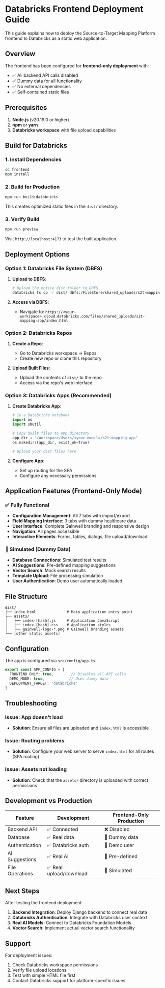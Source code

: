 # Databricks Frontend Deployment Guide

This guide explains how to deploy the Source-to-Target Mapping Platform frontend to Databricks as a static web application.

## Overview

The frontend has been configured for **frontend-only deployment** with:
- ✅ All backend API calls disabled
- ✅ Dummy data for all functionality
- ✅ No external dependencies
- ✅ Self-contained static files

## Prerequisites

1. **Node.js** (v20.19.0 or higher)
2. **npm** or **yarn**
3. **Databricks workspace** with file upload capabilities

## Build for Databricks

### 1. Install Dependencies

```bash
cd frontend
npm install
```

### 2. Build for Production

```bash
npm run build:databricks
```

This creates optimized static files in the `dist/` directory.

### 3. Verify Build

```bash
npm run preview
```

Visit `http://localhost:4173` to test the built application.

## Deployment Options

### Option 1: Databricks File System (DBFS)

1. **Upload to DBFS**:
   ```bash
   # Upload the entire dist folder to DBFS
   databricks fs cp -r dist/ dbfs:/FileStore/shared_uploads/s2t-mapping-app/
   ```

2. **Access via DBFS**:
   - Navigate to: `https://<your-workspace>.cloud.databricks.com/files/shared_uploads/s2t-mapping-app/index.html`

### Option 2: Databricks Repos

1. **Create a Repo**:
   - Go to Databricks workspace → Repos
   - Create new repo or clone this repository

2. **Upload Built Files**:
   - Upload the contents of `dist/` to the repo
   - Access via the repo's web interface

### Option 3: Databricks Apps (Recommended)

1. **Create Databricks App**:
   ```python
   # In a Databricks notebook
   import os
   import shutil
   
   # Copy built files to app directory
   app_dir = "/Workspace/Users/<your-email>/s2t-mapping-app"
   os.makedirs(app_dir, exist_ok=True)
   
   # Upload your dist files here
   ```

2. **Configure App**:
   - Set up routing for the SPA
   - Configure any necessary permissions

## Application Features (Frontend-Only Mode)

### ✅ Fully Functional
- **Configuration Management**: All 7 tabs with import/export
- **Field Mapping Interface**: 3 tabs with dummy healthcare data
- **User Interface**: Complete Gainwell branding and responsive design
- **Navigation**: All pages accessible
- **Interactive Elements**: Forms, tables, dialogs, file upload/download

### 🔄 Simulated (Dummy Data)
- **Database Connections**: Simulated test results
- **AI Suggestions**: Pre-defined mapping suggestions
- **Vector Search**: Mock search results
- **Template Upload**: File processing simulation
- **User Authentication**: Demo user automatically loaded

## File Structure

```
dist/
├── index.html              # Main application entry point
├── assets/
│   ├── index-[hash].js     # Application JavaScript
│   ├── index-[hash].css    # Application styles
│   └── gainwell-logo-*.png # Gainwell branding assets
└── [other static assets]
```

## Configuration

The app is configured via `src/config/app.ts`:

```typescript
export const APP_CONFIG = {
  FRONTEND_ONLY: true,        // Disables all API calls
  DEMO_MODE: true,           // Uses dummy data
  DEPLOYMENT_TARGET: 'databricks'
}
```

## Troubleshooting

### Issue: App doesn't load
- **Solution**: Ensure all files are uploaded and `index.html` is accessible

### Issue: Routing problems
- **Solution**: Configure your web server to serve `index.html` for all routes (SPA routing)

### Issue: Assets not loading
- **Solution**: Check that the `assets/` directory is uploaded with correct permissions

## Development vs Production

| Feature | Development | Frontend-Only Production |
|---------|-------------|-------------------------|
| Backend API | ✅ Connected | ❌ Disabled |
| Database | ✅ Real data | 🔄 Dummy data |
| Authentication | ✅ Databricks auth | 🔄 Demo user |
| AI Suggestions | ✅ Real AI | 🔄 Pre-defined |
| File Operations | ✅ Real upload/download | 🔄 Simulated |

## Next Steps

After testing the frontend deployment:

1. **Backend Integration**: Deploy Django backend to connect real data
2. **Databricks Authentication**: Integrate with Databricks user context
3. **Real AI Models**: Connect to Databricks Foundation Models
4. **Vector Search**: Implement actual vector search functionality

## Support

For deployment issues:
1. Check Databricks workspace permissions
2. Verify file upload locations
3. Test with simple HTML file first
4. Contact Databricks support for platform-specific issues

